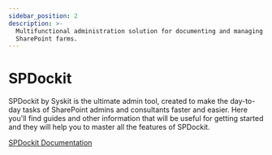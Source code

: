 ```yaml
---
sidebar_position: 2
description: >-
  Multifunctional administration solution for documenting and managing
  SharePoint farms.
---
```


# SPDockit

SPDockit by Syskit is the ultimate admin tool, created to make the day-to-day tasks of SharePoint admins and consultants faster and easier. Here you'll find guides and other information that will be useful for getting started and they will help you to master all the features of SPDockit.

[SPDockit Documentation](https://docs.syskit.com/spdockit/)

